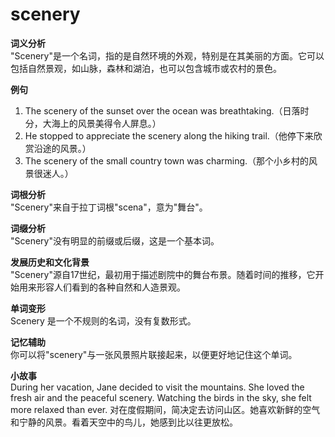 # scenery

**词义分析**  
"Scenery"是一个名词，指的是自然环境的外观，特别是在其美丽的方面。它可以包括自然景观，如山脉，森林和湖泊，也可以包含城市或农村的景色。

  

**例句**

  

1.  The scenery of the sunset over the ocean was breathtaking.（日落时分，大海上的风景美得令人屏息。）
2.  He stopped to appreciate the scenery along the hiking trail.（他停下来欣赏沿途的风景。）
3.  The scenery of the small country town was charming.（那个小乡村的风景很迷人。）

  

**词根分析**  
"Scenery"来自于拉丁词根"scena"，意为"舞台"。

  

**词缀分析**  
"Scenery"没有明显的前缀或后缀，这是一个基本词。

  

**发展历史和文化背景**  
"Scenery"源自17世纪，最初用于描述剧院中的舞台布景。随着时间的推移，它开始用来形容人们看到的各种自然和人造景观。

  

**单词变形**  
Scenery 是一个不规则的名词，没有复数形式。

  

**记忆辅助**  
你可以将"scenery"与一张风景照片联接起来，以便更好地记住这个单词。

  

**小故事**  
During her vacation, Jane decided to visit the mountains. She loved the fresh air and the peaceful scenery. Watching the birds in the sky, she felt more relaxed than ever. 对在度假期间，简决定去访问山区。她喜欢新鲜的空气和宁静的风景。看着天空中的鸟儿，她感到比以往更放松。
